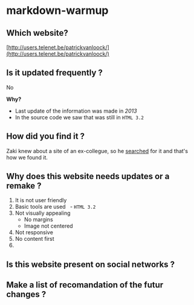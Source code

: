 # markdown-warmup

## Which website?
[http://users.telenet.be/patrickvanloock/](http://users.telenet.be/patrickvanloock/)

## Is it updated frequently ?

No

**Why?**
- Last update of the information was made in *2013*
- In the source code we saw that was still in ```HTML 3.2```

## How did you find it ?

Zaki knew about a site of an ex-collegue, so he [searched](https://www.google.com/search?q=charlene+van+Loock&source=lnms&tbm=isch&sa=X&ved=0ahUKEwi59MeBh7HXAhVYzmMKHQRvDesQ_AUICigB&biw=1536&bih=734#imgrc=GNT03_xTd4tm0M) for it and that's how we found it. <!-- We searched it on Google -->

## Why does this website needs updates or a remake ?

1. It is not user friendly
1. Basic tools are used
   - ```HTML 3.2```
1. Not visually appealing
   - No margins
   - Image not centered
1. Not responsive
1. No content first
1. 

## Is this website present on social networks ?

## Make a list of recomandation of the futur changes ?
